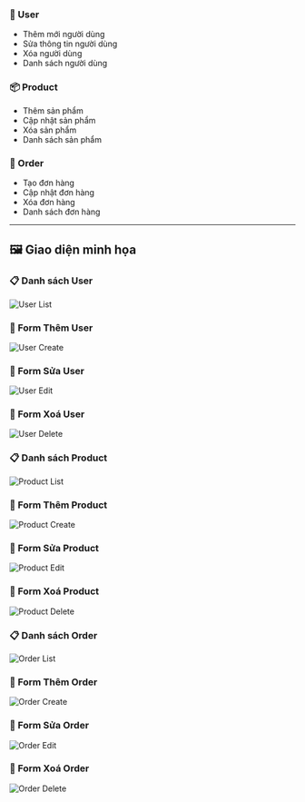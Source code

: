 ### 👤 User

- Thêm mới người dùng
- Sửa thông tin người dùng
- Xóa người dùng
- Danh sách người dùng

### 📦 Product

- Thêm sản phẩm
- Cập nhật sản phẩm
- Xóa sản phẩm
- Danh sách sản phẩm

### 🧾 Order

- Tạo đơn hàng
- Cập nhật đơn hàng
- Xóa đơn hàng
- Danh sách đơn hàng

---

## 🖼️ Giao diện minh họa

### 📋 Danh sách User

![User List](image.png)

### 📝 Form Thêm User

![User Create](image-1.png)

### 📝 Form Sửa User

![User Edit](image-2.png)

### 📝 Form Xoá User

![User Delete](image-3.png)

### 📋 Danh sách Product

![Product List](image-4.png)

### 📝 Form Thêm Product

![Product Create](image-5.png)

### 📝 Form Sửa Product

![Product Edit](image-7.png)

### 📝 Form Xoá Product

![Product Delete](image-6.png)

### 📋 Danh sách Order

![Order List](image-8.png)

### 📝 Form Thêm Order

![Order Create](image-9.png)

### 📝 Form Sửa Order

![Order Edit](image-10.png)

### 📝 Form Xoá Order

![Order Delete](image-11.png)

